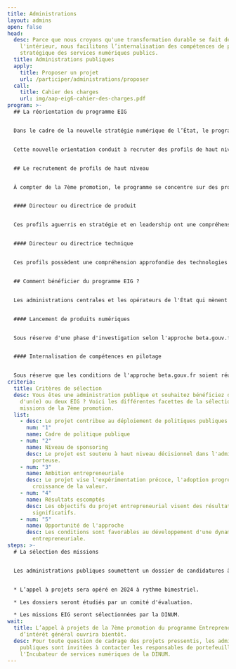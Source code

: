 ```yaml
---
title: Administrations
layout: admins
open: false
head:
  desc: Parce que nous croyons qu'une transformation durable se fait de
    l'intérieur, nous facilitons l’internalisation des compétences de pilotage
    stratégique des services numériques publics.
  title: Administrations publiques
  apply:
    title: Proposer un projet
    url: /participer/administrations/proposer
  call:
    title: Cahier des charges
    url: img/aap-eig6-cahier-des-charges.pdf
program: >-
  ## La réorientation du programme EIG


  Dans le cadre de la nouvelle stratégie numérique de l’État, le programme EIG est réorienté pour mieux s'inscrire dans la feuille de route de la Direction interministérielle du numérique (DINUM) et notamment répondre aux enjeux de réinternalisation du pilotage de services numériques.


  Cette nouvelle orientation conduit à recruter des profils de haut niveau au service de politiques publiques prioritaires. En 2024, des postes seront ouverts pour recruter jusqu’à 30 EIG, en contrat de projet à la DINUM, pour les projeter en mission au sein des administrations partenaires sur des fonctions de pilotage de projets numériques.


  ## Le recrutement de profils de haut niveau


  À compter de la 7ème promotion, le programme se concentre sur des profils dotés d’une solide expérience entrepreneuriale, avec des compétences de haut niveau en pilotage de services numériques.


  #### Directeur ou directrice de produit


  Ces profils aguerris en stratégie et en leadership ont une compréhension holistique du lancement de services numériques (financement, marketing, ressources humaines, etc.). Leur expérience entrepreneuriale a développé leur capacité à naviguer en évolution rapide et de pivoter selon les besoins.


  #### Directeur ou directrice technique


  Ces profils possèdent une compréhension approfondie des technologies et de leurs enjeux (souveraineté, sécurité, accessibilité, etc.). Leur expérience de direction d'équipes techniques orientées produit leur permet de résoudre des problèmes complexes et de suivre des indicateurs de performance.


  ## Comment bénéficier du programme EIG ?


  Les administrations centrales et les opérateurs de l'État qui mènent des projets numériques conçus selon l'approche beta.gouv.fr peuvent solliciter une mission EIG.


  #### Lancement de produits numériques


  Sous réserve d'une phase d'investigation selon l'approche beta.gouv.fr, afin de qualifier le problème, valider le besoin et esquisser une stratégie.


  #### Internalisation de compétences en pilotage


  Sous réserve que les conditions de l'approche beta.gouv.fr soient réunies (pilotage par l'impact, transparence des résultats, ouverture des codes sources, etc.)
criteria:
  title: Critères de sélection
  desc: Vous êtes une administration publique et souhaitez bénéficiez de l'octroi
    d'un(e) ou deux EIG ? Voici les différentes facettes de la sélection des
    missions de la 7ème promotion.
  list:
    - desc: Le projet contribue au déploiement de politiques publiques prioritaires.
      num: "1"
      name: Cadre de politique publique
    - num: "2"
      name: Niveau de sponsoring
      desc: Le projet est soutenu à haut niveau décisionnel dans l'administration
        porteuse.
    - num: "3"
      name: Ambition entrepreneuriale
      desc: Le projet vise l'expérimentation précoce, l'adoption progressive et la
        croissance de la valeur.
    - num: "4"
      name: Résultats escomptés
      desc: Les objectifs du projet entrepreneurial visent des résultats mesurables et
        significatifs.
    - num: "5"
      name: Opportunité de l'approche
      desc: Les conditions sont favorables au développement d'une dynamique
        entrepreneuriale.
steps: >-
  #﻿ La sélection des missions


  Les administrations publiques soumettent un dossier de candidatures à l'appel à projets de la 7ème promotion sur la plateforme Démarches Simplifiées.


  * L’appel à projets sera opéré en 2024 à rythme bimestriel.

  * Les dossiers seront étudiés par un comité d'évaluation.

  * Les missions EIG seront sélectionnées par la DINUM.
wait:
  title: L’appel à projets de la 7ème promotion du programme Entrepreneur(e)s
    d’intérêt général ouvrira bientôt.
  desc: Pour toute question de cadrage des projets pressentis, les administrations
    publiques sont invitées à contacter les responsables de portefeuille de
    l'Incubateur de services numériques de la DINUM.
---
```

